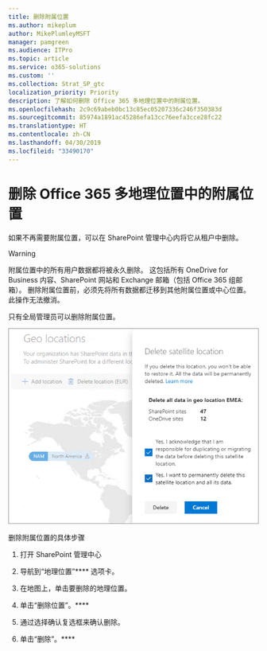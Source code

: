 ```yaml
---
title: 删除附属位置
ms.author: mikeplum
author: MikePlumleyMSFT
manager: pamgreen
ms.audience: ITPro
ms.topic: article
ms.service: o365-solutions
ms.custom: ''
ms.collection: Strat_SP_gtc
localization_priority: Priority
description: 了解如何删除 Office 365 多地理位置中的附属位置。
ms.openlocfilehash: 2c9c69abeb0bc13c85ec05207336c246f350383d
ms.sourcegitcommit: 85974a1891ac45286efa13cc76eefa3cce28fc22
ms.translationtype: HT
ms.contentlocale: zh-CN
ms.lasthandoff: 04/30/2019
ms.locfileid: "33490170"
---
```

# <a name="delete-a-satellite-location-in-office-365-multi-geo"></a>删除 Office 365 多地理位置中的附属位置

如果不再需要附属位置，可以在 SharePoint 管理中心内将它从租户中删除。

> [!WARNING]
> 附属位置中的所有用户数据都将被永久删除。 这包括所有 OneDrive for Business 内容、SharePoint 网站和 Exchange 邮箱（包括 Office 365 组邮箱）。 删除附属位置前，必须先将所有数据都迁移到其他附属位置或中心位置。 此操作无法撤消。

只有全局管理员可以删除附属位置。

![显示地理位置删除 UI 的多地理位置管理中心屏幕截图](media/multi-geo-delete-satellite-location.png)

删除附属位置的具体步骤

1. 打开 SharePoint 管理中心

2. 导航到“地理位置”**** 选项卡。

3. 在地图上，单击要删除的地理位置。

4. 单击“删除位置”。****

5. 通过选择确认复选框来确认删除。

6. 单击“删除”。****
